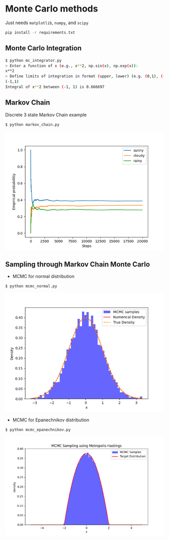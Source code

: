 # Monte Carlo methods

Just needs `matplotlib`, `numpy`, and `scipy`

```bash
pip install -r requirements.txt
```

## Monte Carlo Integration

```bash
$ python mc_integrator.py 
> Enter a function of x (e.g., x**2, np.sin(x), np.exp(x)): 
x**2
> Define limits of integration in format (upper, lower) (e.g. (0,1), (-1,1)):
(-1,1)
Integral of x**2 between (-1, 1) is 0.666697
```

## Markov Chain

Discrete 3 state Markov Chain example

```bash
$ python markov_chain.py
```

![](./figs/markov_chain.png)

## Sampling through Markov Chain Monte Carlo

- MCMC for normal distribution

```bash
$ python mcmc_normal.py
```

![](./figs/normal.png)

- MCMC for Epanechnikov distribution

```bash
$ python mcmc_epanechnikov.py
```

![](./figs/epanechnikov.png)



